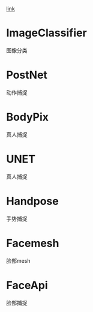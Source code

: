 [link](https://learn.ml5js.org/#/)

# ImageClassifier

图像分类

# PostNet

动作捕捉

# BodyPix

真人捕捉

# UNET

真人捕捉

# Handpose

手势捕捉

# Facemesh

脸部mesh

# FaceApi

脸部捕捉